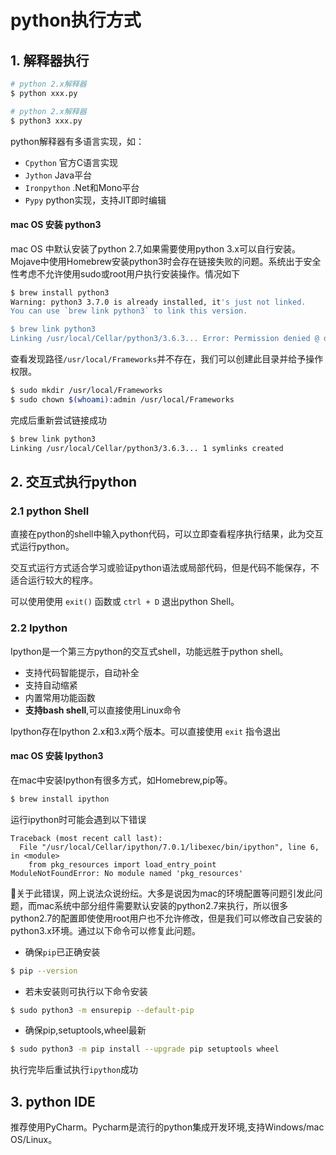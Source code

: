 # python执行方式

## 1. 解释器执行

```sh
# python 2.x解释器
$ python xxx.py

# python 2.x解释器
$ python3 xxx.py
```
python解释器有多语言实现，如：
* `Cpython` 官方C语言实现
* `Jython` Java平台
* `Ironpython` .Net和Mono平台
* `Pypy` python实现，支持JIT即时编辑

#### mac OS 安装 python3
mac OS 中默认安装了python 2.7,如果需要使用python 3.x可以自行安装。Mojave中使用Homebrew安装python3时会存在链接失败的问题。系统出于安全性考虑不允许使用sudo或root用户执行安装操作。情况如下
```sh
$ brew install python3
Warning: python3 3.7.0 is already installed, it's just not linked.
You can use `brew link python3` to link this version.

$ brew link python3
Linking /usr/local/Cellar/python3/3.6.3... Error: Permission denied @ dir_s_mkdir - /usr/local/Frameworks
```

查看发现路径`/usr/local/Frameworks`并不存在，我们可以创建此目录并给予操作权限。

```sh
$ sudo mkdir /usr/local/Frameworks
$ sudo chown $(whoami):admin /usr/local/Frameworks
```

完成后重新尝试链接成功

```sh
$ brew link python3
Linking /usr/local/Cellar/python3/3.6.3... 1 symlinks created
```


## 2. 交互式执行python

### 2.1 python Shell

直接在python的shell中输入python代码，可以立即查看程序执行结果，此为交互式运行python。

交互式运行方式适合学习或验证python语法或局部代码，但是代码不能保存，不适合运行较大的程序。

可以使用使用 `exit()` 函数或 `ctrl + D` 退出python Shell。

### 2.2 Ipython
Ipython是一个第三方python的交互式shell，功能远胜于python shell。
* 支持代码智能提示，自动补全
* 支持自动缩紧
* 内置常用功能函数
* **支持bash shell**,可以直接使用Linux命令

Ipython存在Ipython 2.x和3.x两个版本。可以直接使用 `exit` 指令退出

#### mac OS 安装 Ipython3
在mac中安装Ipython有很多方式，如Homebrew,pip等。
```sh
$ brew install ipython
```

运行ipython时可能会遇到以下错误
```
Traceback (most recent call last):
  File "/usr/local/Cellar/ipython/7.0.1/libexec/bin/ipython", line 6, in <module>
    from pkg_resources import load_entry_point
ModuleNotFoundError: No module named 'pkg_resources'
```
关于此错误，网上说法众说纷纭。大多是说因为mac的环境配置等问题引发此问题，而mac系统中部分组件需要默认安装的python2.7来执行，所以很多python2.7的配置即使使用root用户也不允许修改，但是我们可以修改自己安装的python3.x环境。通过以下命令可以修复此问题。

* 确保`pip`已正确安装
``` sh
$ pip --version
```

* 若未安装则可执行以下命令安装
```sh
$ sudo python3 -m ensurepip --default-pip
```

* 确保pip,setuptools,wheel最新
```sh
$ sudo python3 -m pip install --upgrade pip setuptools wheel
```
执行完毕后重试执行`ipython`成功

## 3. python IDE
推荐使用PyCharm。Pycharm是流行的python集成开发环境,支持Windows/mac OS/Linux。